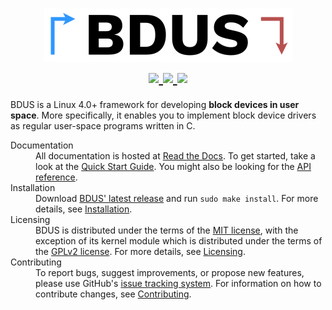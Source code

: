 <!-- ----------------------------------------------------------------------- -->

<h1 align="center">
  <!-- logo as of current commit -->
  <img src="docs/static/logo.svg" />
  <br>
  <!-- build status of branch main -->
  <a href="https://github.com/albertofaria/bdus/actions">
    <img src="https://github.com/albertofaria/bdus/workflows/build/badge.svg?branch=main" />
  </a>
  <!-- latest release as of current commit -->
  <a href="https://github.com/albertofaria/bdus/releases">
    <img src="https://img.shields.io/badge/version-0.1.0-yellow.svg" />
  </a>
  <!-- license -->
  <a href="https://bdus.readthedocs.io/en/v0.1.0/user-manual/licensing.html">
    <img src="https://img.shields.io/badge/license-MIT%20%2F%20GPLv2-blue.svg" />
  </a>
</h1>

<!-- ----------------------------------------------------------------------- -->

BDUS is a Linux 4.0+ framework for developing **block devices in user space**.
More specifically, it enables you to implement block device drivers as regular user-space programs written in C.

<dl>

  <dt>Documentation</dt>
  <dd>
    All documentation is hosted at <a href="https://bdus.readthedocs.io/en/v0.1.0">Read the Docs</a>.
    To get started, take a look at the <a href="https://bdus.readthedocs.io/en/v0.1.0/quick-start-guide.html">Quick Start Guide</a>.
    You might also be looking for the <a href="https://bdus.readthedocs.io/en/v0.1.0/user-manual/api-reference.html">API reference</a>.
  </dd>

  <dt>Installation</dt>
  <dd>
    Download <a href="https://github.com/albertofaria/bdus/archive/v0.1.0.tar.gz">BDUS' latest release</a> and run <code>sudo make install</code>.
    For more details, see <a href="https://bdus.readthedocs.io/en/v0.1.0/user-manual/installation.html">Installation</a>.
  </dd>

  <dt>Licensing</dt>
  <dd>
    BDUS is distributed under the terms of the <a href="LICENSE-MIT.txt">MIT license</a>, with the exception of its kernel module which is distributed under the terms of the <a href="LICENSE-GPLv2.txt">GPLv2 license</a>.
    For more details, see <a href="https://bdus.readthedocs.io/en/v0.1.0/user-manual/licensing.html">Licensing</a>.
  </dd>

  <dt>Contributing</dt>
  <dd>
    To report bugs, suggest improvements, or propose new features, please use GitHub's <a href="https://github.com/albertofaria/bdus/issues">issue tracking system</a>.
    For information on how to contribute changes, see <a href="https://bdus.readthedocs.io/en/v0.1.0/developer-manual/contributing.html">Contributing</a>.
  </dd>

</dl>

<!-- ----------------------------------------------------------------------- -->

